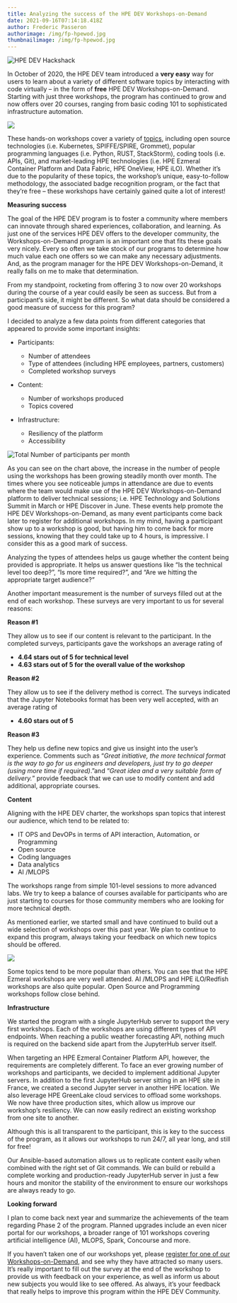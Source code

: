 ```yaml
---
title: Analyzing the success of the HPE DEV Workshops-on-Demand
date: 2021-09-16T07:14:18.418Z
author: Frederic Passeron
authorimage: /img/fp-hpewod.jpg
thumbnailimage: /img/fp-hpewod.jpg
---
```

![](/img/wodanalysisblog1.png "HPE DEV Hackshack")

In October of 2020, the HPE DEV team introduced a **very easy** way for users to learn about a variety of different software topics by interacting with code virtually – in the form of **free** HPE DEV Workshops-on-Demand. Starting with just three workshops, the program has continued to grow and now offers over 20 courses, ranging from basic coding 101 to sophisticated infrastructure automation.

![](/img/wodanalysisblog2.png)

These hands-on workshops cover a variety of [topics](https://hackshack.hpedev.io/workshops), including open source technologies (i.e. Kubernetes, SPIFFE/SPIRE, Grommet), popular programming languages (i.e. Python, RUST, StackStorm), coding tools (i.e. APIs, Git), and market-leading HPE technologies (i.e. HPE Ezmeral Container Platform and Data Fabric, HPE OneView, HPE iLO). Whether it’s due to the popularity of these topics, the workshop’s unique, easy-to-follow methodology, the associated badge recognition program, or the fact that they’re free – these workshops have certainly gained quite a lot of interest!

**Measuring success**

The goal of the HPE DEV program is to foster a community where members can innovate through shared experiences, collaboration, and learning. As just one of the services HPE DEV offers to the developer community, the Workshops-on-Demand program is an important one that fits these goals very nicely. Every so often we take stock of our programs to determine how much value each one offers so we can make any necessary adjustments. And, as the program manager for the HPE DEV Workshops-on-Demand, it really falls on me to make that determination.

From my standpoint, rocketing from offering 3 to now over 20 workshops during the course of a year could easily be seen as success. But from a participant‘s side, it might be different. So what data should be considered a good measure of success for this program?

I decided to analyze a few data points from different categories that appeared to provide some important insights:

* Participants:

  * Number of attendees
  * Type of attendees (including HPE employees, partners, customers)
  * Completed workshop surveys
* Content:

  * Number of workshops produced
  * Topics covered
* Infrastructure:

  * Resiliency of the platform
  * Accessibility

![](/img/wodanalysisblog3.png "Total Number of participants per month")

As you can see on the chart above, the increase in the number of people using the workshops has been growing steadily month over month. The times where you see noticeable jumps in attendance are due to events where the team would make use of the HPE DEV Workshops-on-Demand platform to deliver technical sessions; i.e. HPE Technology and Solutions Summit in March or HPE Discover in June. These events help promote the HPE DEV Workshops-on-Demand, as many event participants come back later to register for additional workshops. In my mind, having a participant show up to a workshop is good, but having him to come back for more sessions, knowing that they could take up to 4 hours, is impressive. I consider this as a good mark of success.

Analyzing the types of attendees helps us gauge whether the content being provided is appropriate. It helps us answer questions like “Is the technical level too deep?”, “Is more time required?”, and “Are we hitting the appropriate target audience?”

Another important measurement is the number of surveys filled out at the end of each workshop. These surveys are very important to us for several reasons:

**Reason #1**

They allow us to see if our content is relevant to the participant. In the completed surveys, participants gave the workshops an average rating of

* **4.64 stars out of 5 for technical level**
* **4.63 stars out of 5 for the overall value of the workshop**

**Reason #2**

They allow us to see if the delivery method is correct. The surveys indicated that the Jupyter Notebooks format has been very well accepted, with an average rating of

* **4.60 stars out of 5**

**Reason #3**

They help us define new topics and give us insight into the user’s experience. Comments such as “*Great initiative, the more technical format is the way to go for us engineers and developers, just try to go deeper (using more time if required)*.”and “*Great idea and a very suitable form of delivery.*” provide feedback that we can use to modify content and add additional, appropriate courses.

**Content**

Aligning with the HPE DEV charter, the workshops span topics that interest our audience, which tend to be related to:

* IT OPS and DevOPs in terms of API interaction, Automation, or Programming
* Open source
* Coding languages
* Data analytics
* AI /MLOPS

The workshops range from simple 101-level sessions to more advanced labs. We try to keep a balance of courses available for participants who are just starting to courses for those community members who are looking for more technical depth.

As mentioned earlier, we started small and have continued to build out a wide selection of workshops over this past year. We plan to continue to expand this program, always taking your feedback on which new topics should be offered.

![](/img/wodanalysisblog4.png)

Some topics tend to be more popular than others. You can see that the HPE Ezmeral workshops are very well attended. AI /MLOPS and HPE iLO/Redfish workshops are also quite popular. Open Source and Programming workshops follow close behind.

**Infrastructure**

We started the program with a single JupyterHub server to support the very first workshops. Each of the workshops are using different types of API endpoints. When reaching a public weather forecasting API, nothing much is required on the backend side apart from the JupyterHub server itself.

When targeting an HPE Ezmeral Container Platform API, however, the requirements are completely different. To face an ever growing number of workshops and participants, we decided to implement additional Jupyter servers. In addition to the first JupyterHub server sitting in an HPE site in France, we created a second Jupyter server in another HPE location. We also leverage HPE GreenLake cloud services to offload some workshops. We now have three production sites, which allow us improve our workshop’s resiliency. We can now easily redirect an existing workshop from one site to another.

Although this is all transparent to the participant, this is key to the success of the program, as it allows our workshops to run 24/7, all year long, and still for free!

Our Ansible-based automation allows us to replicate content easily when combined with the right set of Git commands. We can build or rebuild a complete working and production-ready JupyterHub server in just a few hours and monitor the stability of the environment to ensure our workshops are always ready to go.

**Looking forward**

I plan to come back next year and summarize the achievements of the team regarding Phase 2 of the program. Planned upgrades include an even nicer portal for our workshops, a broader range of 101 workshops covering artificial intelligence (AI), MLOPS, Spark, Concourse and more.

If you haven’t taken one of our workshops yet, please [register for one of our Workshops-on-Demand](https://hackshack.hpedev.io/workshops), and see why they have attracted so many users. It’s really important to fill out the survey at the end of the workshop to provide us with feedback on your experience, as well as inform us about new subjects you would like to see offered. As always, it’s your feedback that really helps to improve this program within the HPE DEV Community.